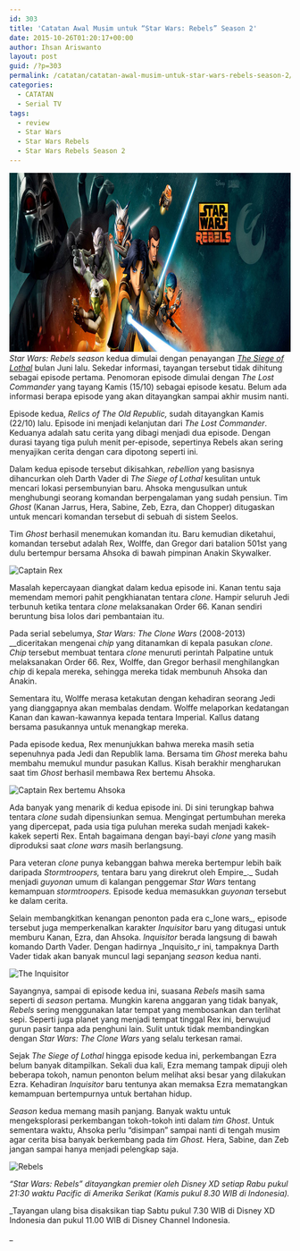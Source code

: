 ```yaml
---
id: 303
title: 'Catatan Awal Musim untuk “Star Wars: Rebels” Season 2'
date: 2015-10-26T01:20:17+00:00
author: Ihsan Ariswanto
layout: post
guid: /?p=303
permalink: /catatan/catatan-awal-musim-untuk-star-wars-rebels-season-2/
categories:
  - CATATAN
  - Serial TV
tags:
  - review
  - Star Wars
  - Star Wars Rebels
  - Star Wars Rebels Season 2
---
```

[<img class="aligncenter size-full wp-image-304" src="/wp-content/uploads/2015/10/d5603299c2b80edd9b8886067925bbe18be2ec6c.jpg" alt="Rebels" width="1024" height="320" />](/wp-content/uploads/2015/10/d5603299c2b80edd9b8886067925bbe18be2ec6c.jpg)_Star Wars: Rebels_ _season_ kedua dimulai dengan penayangan [_The Siege of Lothal_](/catatan/serial-tv/star-wars-rebels-season-2-premiere-selamat-tinggal-lothal/) bulan Juni lalu. Sekedar informasi, tayangan tersebut tidak dihitung sebagai episode pertama. Penomoran episode dimulai dengan _The Lost Commander_ yang tayang Kamis (15/10) sebagai episode kesatu. Belum ada informasi berapa episode yang akan ditayangkan sampai akhir musim nanti.

Episode kedua, _Relics of The Old Republic,_ sudah ditayangkan Kamis (22/10) lalu. Episode ini menjadi kelanjutan dari _The Lost Commander_. Keduanya adalah satu cerita yang dibagi menjadi dua episode. Dengan durasi tayang tiga puluh menit per-episode, sepertinya Rebels akan sering menyajikan cerita dengan cara dipotong seperti ini.<!--more-->

Dalam kedua episode tersebut dikisahkan, _rebellion_ yang basisnya dihancurkan oleh Darth Vader di _The Siege of Lothal_ kesulitan untuk mencari lokasi persembunyian baru. Ahsoka mengusulkan untuk menghubungi seorang komandan berpengalaman yang sudah pensiun. Tim _Ghost_ (Kanan Jarrus, Hera, Sabine, Zeb, Ezra, dan Chopper) ditugaskan untuk mencari komandan tersebut di sebuah di sistem Seelos.

Tim _Ghost_ berhasil menemukan komandan itu. Baru kemudian diketahui, komandan tersebut adalah Rex, Wolffe, dan Gregor dari batalion 501st yang dulu bertempur bersama Ahsoka di bawah pimpinan Anakin Skywalker.

<img class="alignnone" src="https://4.bp.blogspot.com/-J_Zw12REAZ4/Vi0UfVQp6bI/AAAAAAAADns/_51XoaNBfAk/s1600/tes.jpg" alt="Captain Rex" width="642" height="360" />

Masalah kepercayaan diangkat dalam kedua episode ini. Kanan tentu saja memendam memori pahit pengkhianatan tentara _clone_. Hampir seluruh Jedi terbunuh ketika tentara _clone_ melaksanakan Order 66. Kanan sendiri beruntung bisa lolos dari pembantaian itu.

<a name="__DdeLink__10_801281443"></a>Pada serial sebelumya, _Star Wars: The Clone Wars_ (2008-2013) __diceritakan mengenai _chip_ yang ditanamkan di kepala pasukan _clone_. _Chip_ tersebut membuat tentara _clone_ menuruti perintah Palpatine untuk melaksanakan Order 66. Rex, Wolffe, dan Gregor berhasil menghilangkan _chip_ di kepala mereka, sehingga mereka tidak membunuh Ahsoka dan Anakin.

Sementara itu, Wolffe merasa ketakutan dengan kehadiran seorang Jedi yang dianggapnya akan membalas dendam. Wolffe melaporkan kedatangan Kanan dan kawan-kawannya kepada tentara Imperial. Kallus datang bersama pasukannya untuk menangkap mereka.

Pada episode kedua, Rex menunjukkan bahwa mereka masih setia sepenuhnya pada Jedi dan Republik lama. Bersama tim _Ghost_ mereka bahu membahu memukul mundur pasukan Kallus. Kisah berakhir mengharukan saat tim _Ghost_ berhasil membawa Rex bertemu Ahsoka.

<img class="alignnone" src="https://1.bp.blogspot.com/-546KmxcIVUE/Vi0UfknYyCI/AAAAAAAADn0/PU7Tl_QzwPc/s1600/tes2.jpg" alt="Captain Rex bertemu Ahsoka" width="642" height="360" />

Ada banyak yang menarik di kedua episode ini. Di sini terungkap bahwa tentara _clone_ sudah dipensiunkan semua. Mengingat pertumbuhan mereka yang dipercepat, pada usia tiga puluhan mereka sudah menjadi kakek-kakek seperti Rex. Entah bagaimana dengan bayi-bayi _clone_ yang masih diproduksi saat _clone wars_ masih berlangsung.

Para veteran _clone_ punya kebanggan bahwa mereka bertempur lebih baik daripada _Stormtroopers,_ tentara baru yang direkrut oleh Empire_._ Sudah menjadi _guyonan_ umum di kalangan penggemar _Star Wars_ tentang kemampuan _stormtroopers._ Episode kedua memasukkan _guyonan_ tersebut ke dalam cerita.

Selain membangkitkan kenangan penonton pada era c_lone wars_, episode tersebut juga memperkenalkan karakter _Inquisitor_ baru yang ditugasi untuk memburu Kanan, Ezra, dan Ahsoka. _Inquisitor_ berada langsung di bawah komando Darth Vader. Dengan hadirnya _Inquisito_r ini, tampaknya Darth Vader tidak akan banyak muncul lagi sepanjang _season_ kedua nanti.

<img class="alignnone" src="https://2.bp.blogspot.com/-VOOKgmblVCk/Vi0Ufr9w4jI/AAAAAAAADnw/3K4tyMg5K1k/s1600/tes3.jpg" alt="The Inquisitor" width="665" height="373" />

Sayangnya, sampai di episode kedua ini, suasana _Rebels_ masih sama seperti di _season_ pertama. Mungkin karena anggaran yang tidak banyak, _Rebels_ sering menggunakan latar tempat yang membosankan dan terlihat sepi. Seperti juga planet yang menjadi tempat tinggal Rex ini, berwujud gurun pasir tanpa ada penghuni lain. Sulit untuk tidak membandingkan dengan _Star Wars: The Clone Wars_ yang selalu terkesan ramai.

Sejak _The Siege of Lothal_ hingga episode kedua ini, perkembangan Ezra belum banyak ditampilkan. Sekali dua kali, Ezra memang tampak dipuji oleh beberapa tokoh, namun penonton belum melihat aksi besar yang dilakukan Ezra. Kehadiran _Inquisitor_ baru tentunya akan memaksa Ezra mematangkan kemampuan bertempurnya untuk bertahan hidup.

_Season_ kedua memang masih panjang. Banyak waktu untuk mengeksplorasi perkembangan tokoh-tokoh inti dalam _tim Ghost_. Untuk sementara waktu, Ahsoka perlu “disimpan” sampai nanti di tengah musim agar cerita bisa banyak berkembang pada _tim Ghost._ Hera, Sabine, dan Zeb jangan sampai hanya menjadi pelengkap saja.

<img class="alignnone" src="https://4.bp.blogspot.com/-6STdQZ3hudM/Vi0UgcvPuDI/AAAAAAAADoA/6fggUIhGCYE/s1600/tes4.jpg" alt="Rebels" width="642" height="360" />

_“Star Wars: Rebels” ditayangkan premier oleh Disney XD setiap Rabu pukul 21:30 waktu Pacific di Amerika Serikat (Kamis pukul 8.30 WIB di Indonesia)._ 

_Tayangan ulang bisa disaksikan tiap Sabtu pukul 7.30 WIB di Disney XD Indonesia dan pukul 11.00 WIB di Disney Channel Indonesia.
  
_